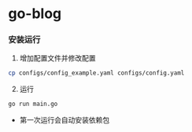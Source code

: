 # go-blog

### 安装运行
1. 增加配置文件并修改配置
```bash
cp configs/config_example.yaml configs/config.yaml
``` 

2. 运行
```bash
go run main.go
```
- 第一次运行会自动安装依赖包

